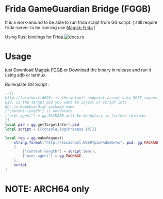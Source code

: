 # Frida GameGuardian Bridge (FGGB)
It is a work-around to be able to run frida script from GG script. ( still require frida-server to be running use [Magisk-Frida](https://github.com/ViRb3/magisk-frida) ) 

Using Rust bindings for [Frida](https://frida.re).[![docs.rs](https://docs.rs/frida/badge.svg)](https://docs.rs/frida)


# Usage
just Download [Magisk-FGGB](https://github.com/chihaamin/FGGB-Magisk) or Download the binary in release and run it using adb or termux.

Boilerplate GG Script : 
```lua
--[[
http://localhost:6699: is the default endpoint accept only POST request ( for now )
pid: is the target pid you want to inject ur script into
GG: is GameGuardian package name
["content-length"] is mendatory
["user-agent"] = gg.PACKAGE will be mendatory in further releases
]]
local pid = gg.getTargetInfo().pid
local script = [[console.log(Process.id)]]

local req = gg.makeRequest( 
    string.format("http://localhost:6699?pid=%d&GG=%s", pid, gg.PACKAGE),
    {
        ["content-length"] = script:len(),
        ["user-agent"] = gg.PACKAGE,
    },
    script
)
```
# NOTE: ARCH64 only
